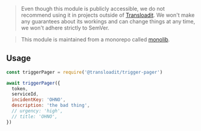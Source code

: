 > Even though this module is publicly accessible, we do not recommend using it in projects outside of [Transloadit](https://transloadit.com). We won't make any guarantees about its workings and can change things at any time, we won't adhere strictly to SemVer.

> This module is maintained from a monorepo called [monolib](https://github.com/transloadit/monolib).

## Usage

```js
const triggerPager = require('@transloadit/trigger-pager')

await triggerPager({
  token,
  serviceId,
  incidentKey: 'OHNO',
  description: 'the bad thing',
  // urgency: 'high',
  // title: 'OHNO',
})
```
